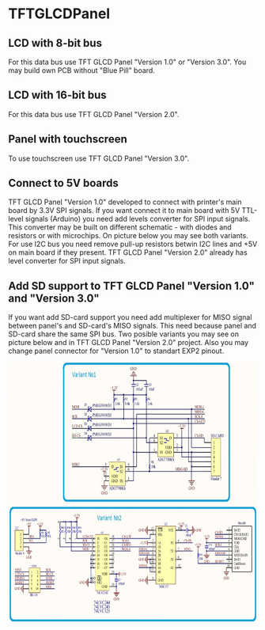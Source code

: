 # TFTGLCDPanel

## LCD with 8-bit bus
For this data bus use TFT GLCD Panel "Version 1.0" or "Version 3.0". You may build own PCB without "Blue Pill" board.

## LCD with 16-bit bus
For this data bus use TFT GLCD Panel "Version 2.0".

## Panel with touchscreen
To use touchscreen use TFT GLCD Panel "Version 3.0".

## Connect to 5V boards
TFT GLCD Panel "Version 1.0" developed to connect with printer's main board by 3.3V SPI signals. If you want connect it to main board with 5V TTL-level signals (Arduino) you need add levels converter for SPI input signals. This converter may be built on different schematic - with diodes and resistors or with microchips. On picture below you may see both variants. For use I2C bus you need remove pull-up resistors betwin I2C lines and +5V on main board if they present. TFT GLCD Panel "Version 2.0" already has level converter for SPI input signals.

## Add SD support to TFT GLCD Panel "Version 1.0" and "Version 3.0"
If you want add SD-card support you need add multiplexer for MISO signal between panel's and SD-card's MISO signals. This need because panel and SD-card share the same SPI bus. Two posible variants you may see on picture below and in TFT GLCD Panel "Version 2.0" project. Also you may change panel connector for "Version 1.0" to standart EXP2 pinout.

<img src="./tft-glcd-add_SD.jpg" width="800" height="528">